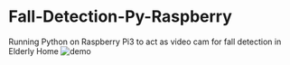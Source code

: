 # Fall-Detection-Py-Raspberry
Running Python on Raspberry Pi3 to act as video cam for fall detection in Elderly Home
![demo](Screenshots/fall.gif)
